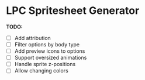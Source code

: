# LPC Spritesheet Generator

**TODO:**

- [ ] Add attribution
- [ ] Filter options by body type
- [ ] Add preview icons to options
- [ ] Support oversized animations
- [ ] Handle sprite z-positions
- [ ] Allow changing colors
